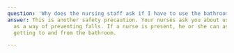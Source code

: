 ```yaml
---
question: 'Why does the nursing staff ask if I have to use the bathroom so often? '
answer: This is another safety precaution. Your nurses ask you about using the bathroom
  as a way of preventing falls. If a nurse is present, he or she can assist you in
  getting to and from the bathroom.

---
```

